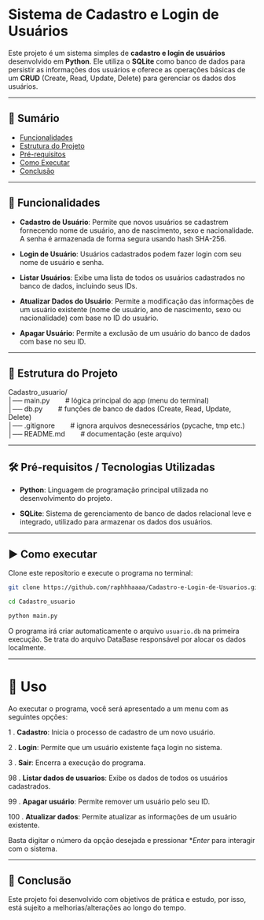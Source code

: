 # Sistema de Cadastro e Login de Usuários

Este projeto é um sistema simples de **cadastro e login de usuários** desenvolvido em **Python**. Ele utiliza o **SQLite** como banco de dados para persistir as informações dos usuários e oferece as operações básicas de um **CRUD** (Create, Read, Update, Delete) para gerenciar os dados dos usuários. 

---
## 📖 Sumário
- [Funcionalidades](#-funcionalidades)
- [Estrutura do Projeto](#-estrutura-do-projeto)
- [Pré-requisitos](#️-pré-requisitos)
- [Como Executar](#️-como-executar)
- [Conclusão](#-conclusão)
---
## 🚀 Funcionalidades
- **Cadastro de Usuário**: Permite que novos usuários se cadastrem fornecendo nome de usuário, ano de nascimento, sexo e nacionalidade. A senha é armazenada de forma segura usando hash SHA-256.

- **Login de Usuário**: Usuários cadastrados podem fazer login com seu nome de usuário e senha.

- **Listar Usuários**: Exibe uma lista de todos os usuários cadastrados no banco de dados, incluindo seus IDs.

- **Atualizar Dados do Usuário**: Permite a modificação das informações de um usuário existente (nome de usuário, ano de nascimento, sexo ou nacionalidade) com base no ID do usuário.

- **Apagar Usuário**: Permite a exclusão de um usuário do banco de dados com base no seu ID.



---

## 📂 Estrutura do Projeto

Cadastro_usuario/  
│── main.py &nbsp;&nbsp;&nbsp;&nbsp;&nbsp;&nbsp; # lógica principal do app (menu do terminal)  
│── db.py &nbsp;&nbsp;&nbsp;&nbsp;&nbsp;&nbsp; # funções de banco de dados (Create, Read, Update, Delete)  
│── .gitignore &nbsp;&nbsp;&nbsp;&nbsp;&nbsp;&nbsp; # ignora arquivos desnecessários (pycache, tmp etc.)  
│── README.md &nbsp;&nbsp;&nbsp;&nbsp;&nbsp;&nbsp; # documentação (este arquivo)

---

## 🛠️ Pré-requisitos / Tecnologias Utilizadas
* **Python**: Linguagem de programação principal utilizada no desenvolvimento do projeto.

* **SQLite**: Sistema de gerenciamento de banco de dados relacional leve e integrado, utilizado para armazenar os dados dos usuários.

---
## ▶️ Como executar
Clone este reposítorio e execute o programa no terminal:
```bash
git clone https://github.com/raphhhaaaa/Cadastro-e-Login-de-Usuarios.git
```
```bash
cd Cadastro_usuario
```
```bash
python main.py
```
O programa irá criar automaticamente o arquivo ```usuario.db``` na primeira execução. Se trata do arquivo DataBase responsável por alocar os dados localmente.

---
# 🧠 Uso
Ao executar o programa, você será apresentado a um menu com as seguintes opções:

 1 . **Cadastro**: Inicia o processo de cadastro de um novo usuário.

 2 . **Login**: Permite que um usuário existente faça login no sistema.

 3 . **Sair**: Encerra a execução do programa.

 98 . **Listar dados de usuarios**: Exibe os dados de todos os usuários cadastrados.

 99 . **Apagar usuário**: Permite remover um usuário pelo seu ID.

 100 . **Atualizar dados**: Permite atualizar as informações de um usuário existente.

Basta digitar o número da opção desejada e pressionar **Enter* para interagir com o sistema.

---
## 📜 Conclusão
Este projeto foi desenvolvido com objetivos de prática e estudo, por isso, está sujeito a melhorias/alterações ao longo do tempo.
